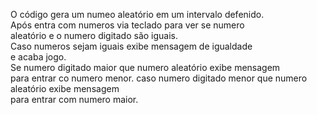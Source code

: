 O código gera um numeo aleatório em um intervalo defenido.    
Após entra com numeros via teclado para ver se numero   
aleatório e o numero digitado são iguais.  
Caso numeros sejam iguais exibe mensagem de igualdade  
e acaba jogo.  
Se numero digitado maior que numero aleatório exibe mensagem  
para entrar co numero menor.
caso numero digitado menor que numero aleatório exibe mensagem  
para entrar com numero maior.
